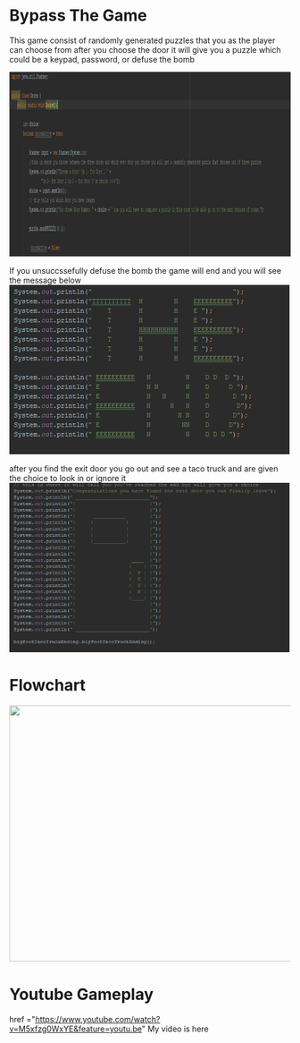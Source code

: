 # Bypass The Game

This game consist of randomly generated puzzles that you as the player can choose from
after you choose the door it will give you a puzzle which could be a keypad, password, or defuse the bomb


<img src="Doors.PNG" height = "330" width ="1323">

If you unsuccssefully defuse the bomb the game will end and you will see the message below
<img src="THE END.PNG" height = "303" width ="502">

after you find the exit door you go out and see a taco truck and are given the choice to look in or ignore it
<img src="exit.PNG" height = "303" width ="502">


# Flowchart
<img src="game.com Java Flowchart  (1).png" height = "458" width ="664">




# Youtube Gameplay
href ="https://www.youtube.com/watch?v=M5xfzg0WxYE&feature=youtu.be" My video is here</a>
